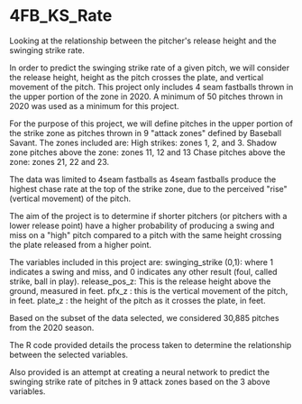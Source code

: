 # 4FB_KS_Rate
Looking at the relationship between the pitcher's release height and the swinging strike rate. 

In order to predict the swinging strike rate of a given pitch, we will consider the release height, height as the pitch crosses the plate, and vertical movement of the pitch.
This project only includes 4 seam fastballs thrown in the upper portion of the zone in 2020. A minimum of 50 pitches thrown in 2020 was used as a minimum for this project. 

For the purpose of this project, we will define pitches in the upper portion of the strike zone as pitches thrown in 9 "attack zones" defined by Baseball Savant. The zones included are:
High strikes: zones 1, 2, and 3.
Shadow zone pitches above the zone: zones 11, 12 and 13
Chase pitches above the zone: zones 21, 22 and 23.

The data was limited to 4seam fastballs as 4seam fastballs produce the highest chase rate at the top of the strike zone, due to the perceived "rise" (vertical movement) of the pitch.

The aim of the project is to determine if shorter pitchers (or pitchers with a lower release point) have a higher probability of producing a swing and miss on a "high" pitch compared to 
a pitch with the same height crossing the plate released from a higher point. 

The variables included in this project are:
swinging_strike (0,1): where 1 indicates a swing and miss, and 0 indicates any other result (foul, called strike, ball in play). 
release_pos_z: This is the release height above the ground, measured in feet. 
pfx_z : this is the vertical movement of the pitch, in feet. 
plate_z : the height of the pitch as it crosses the plate, in feet.

Based on the subset of the data selected, we considered 30,885 pitches from the 2020 season. 

The R code provided details the process taken to determine the relationship between the selected variables. 

Also provided is an attempt at creating a neural network to predict the swinging strike rate of pitches in 9 attack zones based on the 3 above variables. 
